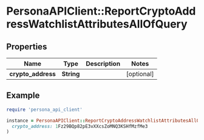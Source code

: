 # PersonaAPIClient::ReportCryptoAddressWatchlistAttributesAllOfQuery

## Properties

| Name | Type | Description | Notes |
| ---- | ---- | ----------- | ----- |
| **crypto_address** | **String** |  | [optional] |

## Example

```ruby
require 'persona_api_client'

instance = PersonaAPIClient::ReportCryptoAddressWatchlistAttributesAllOfQuery.new(
  crypto_address: 1Fz29BQp82pE3vXXcsZoMNQ3KSHfMzfMe3
)
```

